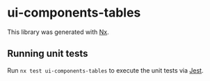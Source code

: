 # ui-components-tables

This library was generated with [Nx](https://nx.dev).

## Running unit tests

Run `nx test ui-components-tables` to execute the unit tests via [Jest](https://jestjs.io).
